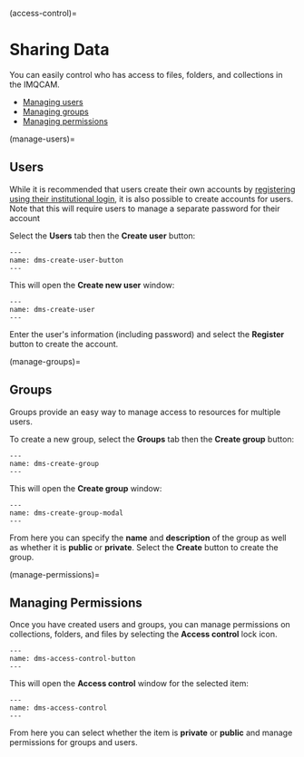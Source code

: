 (access-control)=
# Sharing Data

You can easily control who has access to files, folders, and collections in the
IMQCAM.

* [Managing users](manage-users) 
* [Managing groups](manage-groups) 
* [Managing permissions](manage-permissions)

(manage-users)=
## Users

While it is recommended that users create their own accounts by [registering
using their institutional login](signing-in), it is also possible to create
accounts for users. Note that this will require users to manage a separate
password for their account


Select the **Users** tab then the **Create user** button:

```{figure} images/imqcam-create-user-button.png
---
name: dms-create-user-button
---
```

This will open the **Create new user** window:

```{figure} images/imqcam-create-user.png
---
name: dms-create-user
---
```

Enter the user's information (including password) and select the **Register**
button to create the account.


(manage-groups)=
## Groups

Groups provide an easy way to manage access to resources for multiple users. 

To create a new group, select the **Groups** tab then the **Create group**
button:

```{figure} images/imqcam-create-group.png
---
name: dms-create-group
---
```

This will open the **Create group** window:

```{figure} images/imqcam-create-group-modal.png
---
name: dms-create-group-modal
---
```

From here you can specify the **name** and **description** of the group as well
as whether it is **public** or **private**. Select the **Create** button to
create the group.

(manage-permissions)=
## Managing Permissions

Once you have created users and groups, you can manage permissions on
collections, folders, and files by selecting the **Access control** lock icon.

```{figure} images/imqcam-access-control-button.png
---
name: dms-access-control-button
---
```

This will open the **Access control** window for the selected item:

```{figure} images/imqcam-access-control.png
---
name: dms-access-control
---
```

From here you can select whether the item is **private** or **public** and
manage permissions for groups and users.

